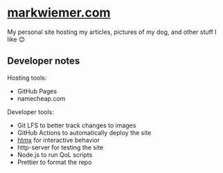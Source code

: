 # [markwiemer.com](https://markwiemer.com)

My personal site hosting my articles, pictures of my dog, and other stuff I like 😊

## Developer notes

Hosting tools:

- GitHub Pages
- namecheap.com

Developer tools:

- Git LFS to better track changes to images
- GitHub Actions to automatically deploy the site
- [htmx](https://htmx.org/) for interactive behavior
- http-server for testing the site
- Node.js to run QoL scripts
- Prettier to format the repo
